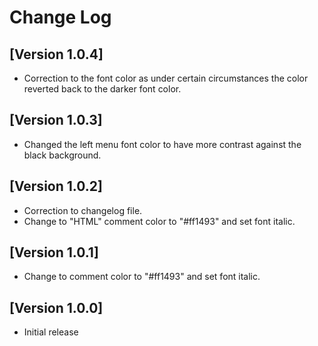 # Change Log

## [Version 1.0.4]

- Correction to the font color as under certain circumstances the color reverted back to the darker font color.

## [Version 1.0.3]

- Changed the left menu font color to have more contrast against the black background.

## [Version 1.0.2]

- Correction to changelog file.
- Change to "HTML" comment color to "#ff1493" and set font italic.

## [Version 1.0.1]

- Change to comment color to "#ff1493" and set font italic.

## [Version 1.0.0]

- Initial release
